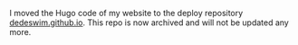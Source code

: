 I moved the Hugo code of my website to the deploy repository [dedeswim.github.io](https://github.com/dedeswim/dedeswim.github.io). This repo is now archived and will not be updated any more.
